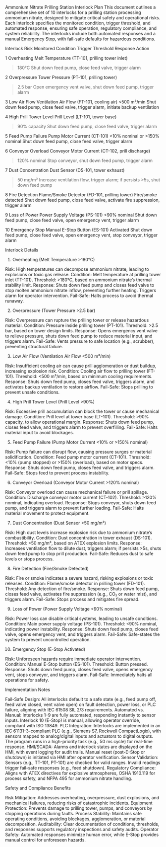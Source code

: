 Ammonium Nitrate Prilling Station Interlock Plan
This document outlines a comprehensive set of 10 interlocks for a prilling station processing ammonium nitrate, designed to mitigate critical safety and operational risks. Each interlock specifies the monitored condition, trigger threshold, and automated response, ensuring safe operation, regulatory compliance, and system reliability. The interlocks include both automated responses and a manual Emergency Stop, with fail-safe defaults for hazardous conditions.



Interlock
Risk
Monitored Condition
Trigger Threshold
Response Action



1
Overheating
Melt Temperature (TT-101, prilling tower inlet)
>180°C
Shut down feed pump, close feed valve, trigger alarm


2
Overpressure
Tower Pressure (PT-101, prilling tower)
>2.5 bar
Open emergency vent valve, shut down feed pump, trigger alarm


3
Low Air Flow
Ventilation Air Flow (FT-101, cooling air)
<500 m³/min
Shut down feed pump, close feed valve, trigger alarm, initiate backup ventilation


4
High Prill Tower Level
Prill Level (LT-101, tower base)
>90% capacity
Shut down feed pump, close feed valve, trigger alarm


5
Feed Pump Failure
Pump Motor Current (CT-101)
<10% nominal or >150% nominal
Shut down feed pump, close feed valve, trigger alarm


6
Conveyor Overload
Conveyor Motor Current (CT-102, prill discharge)
>120% nominal
Stop conveyor, shut down feed pump, trigger alarm


7
Dust Concentration
Dust Sensor (DS-101, tower exhaust)
>50 mg/m³
Increase ventilation flow, trigger alarm; if persists >5s, shut down feed pump


8
Fire Detection
Flame/Smoke Detector (FD-101, prilling tower)
Fire/smoke detected
Shut down feed pump, close feed valve, activate fire suppression, trigger alarm


9
Loss of Power
Power Supply Voltage (PS-101)
<90% nominal
Shut down feed pump, close feed valve, open emergency vent, trigger alarm


10
Emergency Stop
Manual E-Stop Button (ES-101)
Activated
Shut down feed pump, close feed valve, open emergency vent, stop conveyor, trigger alarm


Interlock Details
1. Overheating (Melt Temperature >180°C)

Risk: High temperatures can decompose ammonium nitrate, leading to explosions or toxic gas release.
Condition: Melt temperature at prilling tower inlet (TT-101).
Threshold: >180°C, based on ammonium nitrate’s thermal stability limit.
Response: Shuts down feed pump and closes feed valve to stop molten ammonium nitrate inflow, preventing further heating. Triggers alarm for operator intervention.
Fail-Safe: Halts process to avoid thermal runaway.

2. Overpressure (Tower Pressure >2.5 bar)

Risk: Overpressure can rupture the prilling tower or release hazardous material.
Condition: Pressure inside prilling tower (PT-101).
Threshold: >2.5 bar, based on tower design limits.
Response: Opens emergency vent valve to relieve pressure, shuts down feed pump to reduce material input, and triggers alarm.
Fail-Safe: Vents pressure to safe location (e.g., scrubber), preventing structural failure.

3. Low Air Flow (Ventilation Air Flow <500 m³/min)

Risk: Insufficient cooling air can cause prill agglomeration or dust buildup, increasing explosion risk.
Condition: Cooling air flow to prilling tower (FT-101).
Threshold: <500 m³/min, based on minimum cooling requirements.
Response: Shuts down feed pump, closes feed valve, triggers alarm, and activates backup ventilation to restore airflow.
Fail-Safe: Stops prilling to prevent unsafe conditions.

4. High Prill Tower Level (Prill Level >90%)

Risk: Excessive prill accumulation can block the tower or cause mechanical damage.
Condition: Prill level at tower base (LT-101).
Threshold: >90% capacity, to allow operational margin.
Response: Shuts down feed pump, closes feed valve, and triggers alarm to prevent overfilling.
Fail-Safe: Halts material input to avoid blockages.

5. Feed Pump Failure (Pump Motor Current <10% or >150% nominal)

Risk: Pump failure can disrupt flow, causing pressure surges or material solidification.
Condition: Feed pump motor current (CT-101).
Threshold: <10% (pump stopped) or >150% (overload), based on motor specs.
Response: Shuts down feed pump, closes feed valve, and triggers alarm.
Fail-Safe: Stops feed to prevent process instability.

6. Conveyor Overload (Conveyor Motor Current >120% nominal)

Risk: Conveyor overload can cause mechanical failure or prill spillage.
Condition: Discharge conveyor motor current (CT-102).
Threshold: >120% nominal, indicating overload.
Response: Stops conveyor, shuts down feed pump, and triggers alarm to prevent further loading.
Fail-Safe: Halts material movement to protect equipment.

7. Dust Concentration (Dust Sensor >50 mg/m³)

Risk: High dust levels increase explosion risk due to ammonium nitrate’s combustibility.
Condition: Dust concentration in tower exhaust (DS-101).
Threshold: >50 mg/m³, based on ATEX explosion limits.
Response: Increases ventilation flow to dilute dust, triggers alarm; if persists >5s, shuts down feed pump to stop prill production.
Fail-Safe: Reduces dust to safe levels or stops process.

8. Fire Detection (Fire/Smoke Detected)

Risk: Fire or smoke indicates a severe hazard, risking explosions or toxic releases.
Condition: Flame/smoke detector in prilling tower (FD-101).
Threshold: Any detection of fire/smoke.
Response: Shuts down feed pump, closes feed valve, activates fire suppression (e.g., CO₂ or water mist), and triggers alarm.
Fail-Safe: Stops process and mitigates fire spread.

9. Loss of Power (Power Supply Voltage <90% nominal)

Risk: Power loss can disable critical systems, leading to unsafe conditions.
Condition: Main power supply voltage (PS-101).
Threshold: <90% nominal, indicating power instability.
Response: Shuts down feed pump, closes feed valve, opens emergency vent, and triggers alarm.
Fail-Safe: Safe-states the system to prevent uncontrolled operation.

10. Emergency Stop (E-Stop Activated)

Risk: Unforeseen hazards require immediate operator intervention.
Condition: Manual E-Stop button (ES-101).
Threshold: Button pressed.
Response: Shuts down feed pump, closes feed valve, opens emergency vent, stops conveyor, and triggers alarm.
Fail-Safe: Immediately halts all operations for safety.

Implementation Notes

Fail-Safe Design: All interlocks default to a safe state (e.g., feed pump off, feed valve closed, vent valve open) on fault detection, power loss, or PLC failure, aligning with IEC 61508 SIL 2/3 requirements.
Automated vs. Manual: Interlocks 1–9 are fully automated, responding instantly to sensor inputs. Interlock 10 (E-Stop) is manual, allowing operator override, compliant with ISO 13849.
PLC Integration: Interlocks are implemented in an IEC 61131-3-compliant PLC (e.g., Siemens S7, Rockwell CompactLogix), with sensors mapped to analog/digital inputs and actuators to digital outputs. The program runs in a high-priority task (e.g., 50 ms cycle) for real-time response.
HMI/SCADA: Alarms and interlock states are displayed on the HMI, with event logging for audit trails. Manual reset (post-E-Stop or shutdown) is initiated via HMI after operator verification.
Sensor Validation: Sensors (e.g., TT-101, PT-101) are checked for valid ranges. Invalid readings trigger fail-safe responses (e.g., feed shutdown).
Regulatory Compliance: Aligns with ATEX directives for explosive atmospheres, OSHA 1910.119 for process safety, and NFPA 495 for ammonium nitrate handling.

Safety and Compliance Benefits

Risk Mitigation: Addresses overheating, overpressure, dust explosions, and mechanical failures, reducing risks of catastrophic incidents.
Equipment Protection: Prevents damage to prilling tower, pumps, and conveyors by stopping operations during faults.
Process Stability: Maintains safe operating conditions, avoiding blockages, agglomeration, or material decomposition.
Auditability: Clear documentation of conditions, thresholds, and responses supports regulatory inspections and safety audits.
Operator Safety: Automated responses minimize human error, while E-Stop provides manual control for unforeseen hazards.

